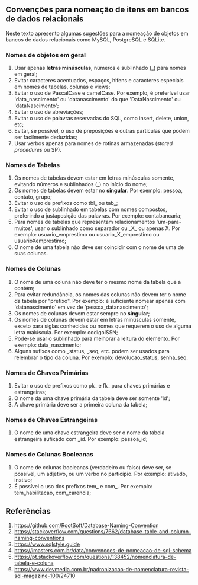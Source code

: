 ## Convenções para nomeação de itens em bancos de dados relacionais

Neste texto apresento algumas sugestões para a nomeação de objetos em bancos de dados relacionais como MySQL, PostgreSQL e SQLite.

### Nomes de objetos em geral
1. Usar apenas **letras minúsculas**, números e sublinhado (\_) para nomes em geral;
2. Evitar caracteres acentuados, espaços, hifens e caracteres especiais em nomes de tabelas, colunas e views;
3. Evitar o uso de PascalCase e camelCase. Por exemplo, é preferível usar 'data_nascimento' ou 'datanascimento' do que 'DataNascimento' ou 'dataNascimento';
4. Evitar o uso de abreviações;
5. Evitar o uso de palavras reservadas do SQL, como insert, delete, union, etc;
6. Evitar, se possível, o uso de preposições e outras partículas que podem ser facilmente deduzidas;
7. Usar verbos apenas para nomes de rotinas armazenadas (*stored procedures* ou SP).

### Nomes de Tabelas
1. Os nomes de tabelas devem estar em letras minúsculas somente, evitando números e sublinhados (\_) no início do nome;
2. Os nomes de tabelas devem estar no **singular**. Por exemplo: pessoa, contato, grupo;
3. Evitar o uso de prefixos como tbl_ ou tab_;
4. Evitar o uso de sublinhado em tabelas com nomes compostos, preferindo a justaposição das palavras. Por exemplo: contabancaria;
5. Para nomes de tabelas que representam relacionamentos 'um-para-muitos', usar o sublinhado como separador ou \_X_ ou apenas X. Por exemplo: usuario_emprestimo ou usuario_X_emprestimo ou usuarioXemprestimo;
7. O nome de uma tabela não deve ser coincidir com o nome de uma de suas colunas.

### Nomes de Colunas
1. O nome de uma coluna não deve ter o mesmo nome da tabela que a contém;
2. Para evitar redundância, os nomes das colunas não devem ter o nome da tabela por "prefixo". Por exemplo: é suficiente nomear apenas com 'datanascimento' em vez de 'pessoa_datanascimento'; 
3. Os nomes de colunas devem estar sempre no **singular**;
4. Os nomes de colunas devem estar em letras minúsculas somente, exceto para siglas conhecidas ou nomes que requerem o uso de alguma letra maiúscula. Por exemplo: codigoISSN;
5. Pode-se usar o sublinhado para melhorar a leitura do elemento. Por exemplo: data_nascimento;
6. Alguns sufixos como \_status, \_seq, etc. podem ser usados para relembrar o tipo da coluna. Por exemplo: devolucao_status, senha_seq.

### Nomes de Chaves Primárias
1. Evitar o uso de prefixos como pk_ e fk_ para chaves primárias e estrangeiras;
2. O nome da uma chave primária da tabela deve ser somente 'id';
3. A chave primária deve ser a primeira coluna da tabela;

### Nomes de Chaves Estrangeiras
1. O nome de uma chave estrangeira deve ser o nome da tabela estrangeira sufixado com \_id. Por exemplo: pessoa_id;

### Nomes de Colunas Booleanas
1. O nome de colunas booleanas (verdadeiro ou falso) deve ser, se possível, um adjetivo, ou um verbo no particípio. Por exemplo: ativado, inativo;
2. É possível o uso dos prefixos tem_ e com_. Por exemplo: tem_habilitacao, com_carencia;

## Referências
1. https://github.com/RootSoft/Database-Naming-Convention
2. https://stackoverflow.com/questions/7662/database-table-and-column-naming-conventions
3. https://www.sqlstyle.guide
4. https://imasters.com.br/data/convencoes-de-nomeacao-de-sql-schema
5. https://pt.stackoverflow.com/questions/138452/nomenclatura-de-tabela-e-coluna
6. https://www.devmedia.com.br/padronizacao-de-nomenclatura-revista-sql-magazine-100/24710
